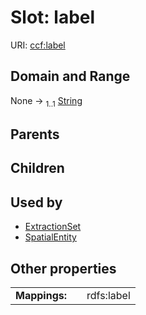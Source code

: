 
# Slot: label




URI: [ccf:label](http://purl.org/ccf/label)


## Domain and Range

None &#8594;  <sub>1..1</sub> [String](types/String.md)

## Parents


## Children


## Used by

 * [ExtractionSet](ExtractionSet.md)
 * [SpatialEntity](SpatialEntity.md)

## Other properties

|  |  |  |
| --- | --- | --- |
| **Mappings:** | | rdfs:label |

